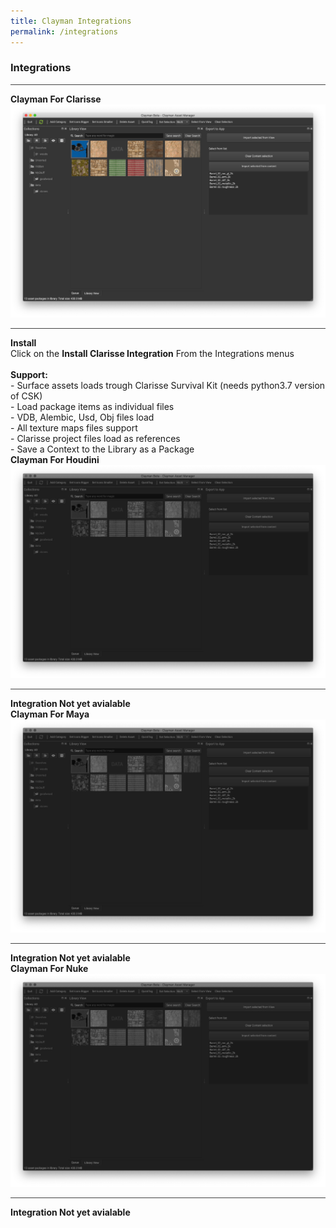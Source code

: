 ```yaml
---
title: Clayman Integrations
permalink: /integrations
---
```

### Integrations
<hr style="background-color:#424242;">

<div id="Integrations">
<div class="block column is-4" style="display:block; clear: both; float: left; position: relative;">
	<b>Clayman For Clarisse</b>
	<div class="img">
	<img src="/assets/media/clayman_in_app.png"> 
	</div><hr style="background-color:#424242;">

</div>
<div class="block column is-8" style="display:block; float: left; position: relative;">
	<b>Install</b><br>
	Click on the <b>Install Clarisse Integration</b> From the Integrations menus<br>
	<br>
	<b>Support:</b><br>
	- Surface assets loads trough Clarisse Survival Kit (needs python3.7 version of CSK)<br>
	- Load package items as individual files<br>
	- VDB, Alembic, Usd, Obj files load<br>
	- All texture maps files support<br>
	- Clarisse project files load as references<br>
	- Save a Context to the Library as a Package<br>


</div>
</div>


<div id="Integrations">
<div class="block column is-4" style="display:block; clear: both; float: left; position: relative;">
	<b>Clayman For Houdini</b>
	<div class="img">
	<img src="/assets/media/clayman_inapp_wip.png"> 
	</div><hr style="background-color:#424242;">
</div>
<div class="block column is-8" style="display:block; float: left; position: relative;">
	<b>Integration Not yet avialable</b><br>
</div>
</div>

<div id="Integrations">
<div class="block column is-4" style="display:block; clear: both; float: left; position: relative;">
	<b>Clayman For Maya</b>
	<div class="img">
	<img src="/assets/media/clayman_inapp_wip.png"> 
	</div><hr style="background-color:#424242;">

</div>
<div class="block column is-8" style="display:block; float: left; position: relative;">
	<b>Integration Not yet avialable</b><br>
</div>
</div>

<div id="Integrations">
<div class="block column is-4" style="display:block; clear: both; float: left; position: relative;">
	<b>Clayman For Nuke</b>
	<div class="img">
	<img src="/assets/media/clayman_inapp_wip.png"> 
	</div><hr style="background-color:#424242;">

</div>
<div class="block column is-8" style="display:block; float: left; position: relative;">
	<b>Integration Not yet avialable</b><br>
</div>
</div>

<!-- fixer --->
<div style="clear: both;"></div>

<!-- fixer --->

